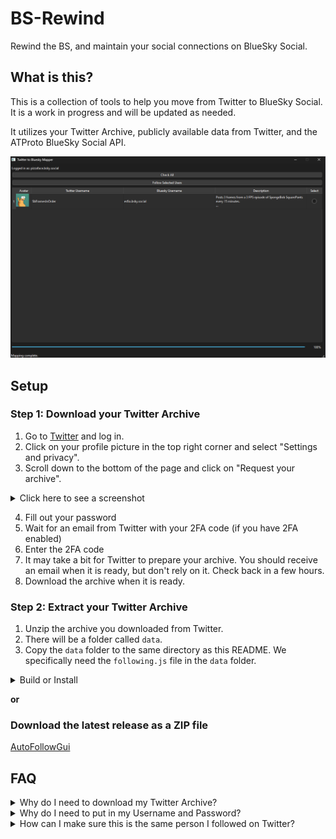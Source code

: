 # BS-Rewind
Rewind the BS, and maintain your social connections on BlueSky Social.

## What is this?
This is a collection of tools to help you move from Twitter to BlueSky Social. It is a work in progress and will be updated as needed.

It utilizes your Twitter Archive, publicly available data from Twitter, and the ATProto BlueSky Social API.

![gui.png](assets%2Fgui.png)

## Setup

### Step 1: Download your Twitter Archive
1. Go to [Twitter](https://twitter.com) and log in.
2. Click on your profile picture in the top right corner and select "Settings and privacy".
3. Scroll down to the bottom of the page and click on "Request your archive".
  <details>
  <summary>Click here to see a screenshot</summary>
  
  ![request-archive.png](assets%2Frequest-archive.png)
  </details>

4. Fill out your password
5. Wait for an email from Twitter with your 2FA code (if you have 2FA enabled)
6. Enter the 2FA code
7. It may take a bit for Twitter to prepare your archive. You should receive an email when it is ready, but don't rely on it. Check back in a few hours.
8. Download the archive when it is ready.

### Step 2: Extract your Twitter Archive
1. Unzip the archive you downloaded from Twitter.
2. There will be a folder called `data`.
3. Copy the `data` folder to the same directory as this README. We specifically need the `following.js` file in the `data` folder.

<details>
<summary>Build or Install</summary>

This project utilizes the [uv](https://github.com/astral-sh/uv) package manager.

1. Install `uv` by following the instructions [here](https://docs.astral.sh/uv/getting-started/installation/).\
2. You'll need Python 3.11.6, which you can download using uv:
```sh
uv python install 3.11.6
```

3. Install the dependencies:
```sh
uv pip install --requirement .\pyproject.toml
```

### Step 3: Run the tools, or build

#### AutoFollowGui
```sh
pyinstaller --onefile --noconsole .\AutoFollowGui.py
```

(There may be some issues with the build process, so you may need to troubleshoot, I'll be working to improve this if needed.)

</details>

**or**
### Download the latest release as a ZIP file
[AutoFollowGui](https://github.com/EveryFrameInOrder/BS-Rewind/actions/runs/11818683004/artifacts/2182148723)


## FAQ
<details>
<summary>Why do I need to download my Twitter Archive?</summary>
This allows us to programmatically grab accounts based on the Accounts ID.

We do NOT use the Twitter API to grab this information, as it is against the Twitter API TOS to use the API to grab account information for the purpose of following accounts.

Instead, we simply load the page, and attempt to grab the screen name from the page. This is why we need the Twitter Archive, as it contains the Account ID, which we can use to grab the screen name.
</details>

<details>
<summary>Why do I need to put in my Username and Password?</summary>
This is so we can log in to BlueSky and follow accounts for you. We do not store your username or password, and we do not have access to your account. This is all done locally on your machine.

It is recommended to use an [App Password](https://bsky.app/settings/app-passwords) to allow access to your account, rather than your main password.

In any case - your password is never stored, and is only used to log in to BlueSky. 

If you want to easily log in you can set `BLUESKY_LOGIN` and `BLUESKY_PASSWORD` as environment variables.

</details>

<details>
<summary>How can I make sure this is the same person I followed on Twitter?</summary>
This is a good question, and one that is difficult to answer. We are working on ways to verify this, but for now, you will have to manually verify this.

We recommend you only follow accounts you are sure are the same person you followed on Twitter. Very commonly, people will have the same username on BlueSky as they did on Twitter, so this is a good way to verify.

</details>

